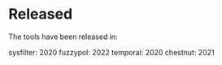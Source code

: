 # Released
The tools have been released in:

sysfilter: 2020
fuzzypol: 2022
temporal: 2020
chestnut: 2021